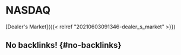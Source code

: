 # NASDAQ


[Dealer's Market]({{< relref "20210603091346-dealer_s_market" >}})


## No backlinks! {#no-backlinks}

